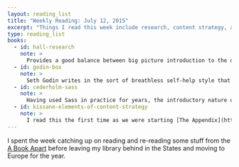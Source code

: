 ```yaml
---
layout: reading_list
title: "Weekly Reading: July 12, 2015"
excerpt: "Things I read this week include research, content strategy, and stylesheets."
type: reading_list
books:
  - id: hall-research
    note: >
      Provides a good balance between big picture introduction to the design considerations ethnographic research can open up for a project and just enough nuts and bolts practical advice to point the reader in the direction of what to do next.
  - id: godin-box
    note: >
      Seth Godin writes in the sort of breathless self-help style that I always have a difficult time slogging through, but there are always some insightful approaches to new ideas hanging around in the gung ho attitude. I’m glad to have read this while pulling together the initial pieces of a new project, but it was definitely the sort of reading that is more about creating a certain short-term frame of mind than in collecting new long-term insights to carry with me.
  - id: cederholm-sass
    note: >
      Having used Sass in practice for years, the introductory nature of most of this was familiar review. Having only learned by doing, however, it was nice to confirm I wasn’t missing any essential basic tools or features. That said, Cederholm’s techniques for using Sass with media queries are far beyond what I’ve been doing and I will start employing them immediately.
  - id: kissane-elements-of-content-strategy
    note: >
      I read this the first time as we were starting [The Appendix](http://theappendix.net), and it was helpful in providing some shape to how we would approach our content-creation process. Now, with The Appendix mostly in the rear-view mirror and a new project on the way, re-reading it has provided a whole new set of insights into what to do right next time.
---
```


I spent the week catching up on reading and re-reading some stuff from the [A Book Apart](http://abookapart.com) before leaving my library behind in the States and moving to Europe for the year.